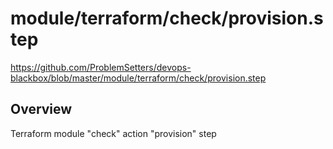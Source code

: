 # module/terraform/check/provision.step

https://github.com/ProblemSetters/devops-blackbox/blob/master/module/terraform/check/provision.step

## Overview

Terraform module "check" action "provision" step



